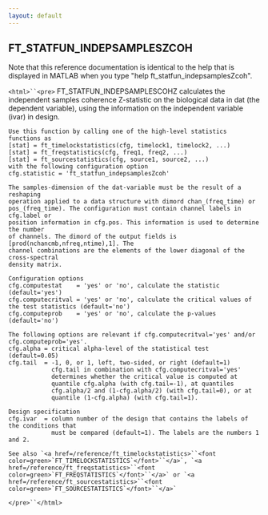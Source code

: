 ```yaml
---
layout: default
---
```


##  FT_STATFUN_INDEPSAMPLESZCOH

Note that this reference documentation is identical to the help that is displayed in MATLAB when you type "help ft_statfun_indepsamplesZcoh".

`<html>``<pre>`
    FT_STATFUN_INDEPSAMPLESCOHZ calculates the independent samples coherence
    Z-statistic on the biological data in dat (the dependent variable), using the
    information on the independent variable (ivar) in design.
 
    Use this function by calling one of the high-level statistics functions as
    [stat] = ft_timelockstatistics(cfg, timelock1, timelock2, ...)
    [stat] = ft_freqstatistics(cfg, freq1, freq2, ...)
    [stat] = ft_sourcestatistics(cfg, source1, source2, ...)
    with the following configuration option
    cfg.statistic = 'ft_statfun_indepsamplesZcoh'
 
    The samples-dimension of the dat-variable must be the result of a reshaping
    operation applied to a data structure with dimord chan_(freq_time) or
    pos_(freq_time). The configuration must contain channel labels in cfg.label or
    position information in cfg.pos. This information is used to determine the number
    of channels. The dimord of the output fields is [prod(nchancmb,nfreq,ntime),1]. The
    channel combinations are the elements of the lower diagonal of the cross-spectral
    density matrix.
 
    Configuration options
    cfg.computestat    = 'yes' or 'no', calculate the statistic (default='yes')
    cfg.computecritval = 'yes' or 'no', calculate the critical values of the test statistics (default='no')
    cfg.computeprob    = 'yes' or 'no', calculate the p-values (default='no')
 
    The following options are relevant if cfg.computecritval='yes' and/or
    cfg.computeprob='yes'.
    cfg.alpha = critical alpha-level of the statistical test (default=0.05)
    cfg.tail  = -1, 0, or 1, left, two-sided, or right (default=1)
                cfg.tail in combination with cfg.computecritval='yes'
                determines whether the critical value is computed at
                quantile cfg.alpha (with cfg.tail=-1), at quantiles
                cfg.alpha/2 and (1-cfg.alpha/2) (with cfg.tail=0), or at
                quantile (1-cfg.alpha) (with cfg.tail=1).
 
    Design specification
    cfg.ivar  = column number of the design that contains the labels of the conditions that
                must be compared (default=1). The labels are the numbers 1 and 2.
 
    See also `<a href=/reference/ft_timelockstatistics>``<font color=green>`FT_TIMELOCKSTATISTICS`</font>``</a>`, `<a href=/reference/ft_freqstatistics>``<font color=green>`FT_FREQSTATISTICS`</font>``</a>` or `<a href=/reference/ft_sourcestatistics>``<font color=green>`FT_SOURCESTATISTICS`</font>``</a>`
`</pre>``</html>`

